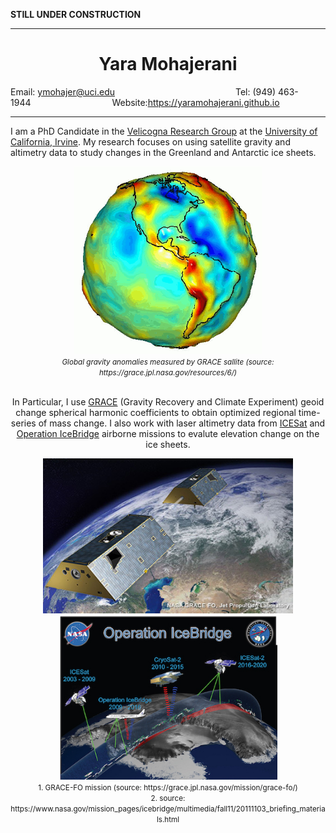 **STILL UNDER CONSTRUCTION**

---

<center><h1>Yara Mohajerani</h1></center>   


Email: <ymohajer@uci.edu>&nbsp;&nbsp;&nbsp;&nbsp;&nbsp;&nbsp;&nbsp;&nbsp;&nbsp;&nbsp;&nbsp;&nbsp;&nbsp;&nbsp;&nbsp;&nbsp;&nbsp;&nbsp;&nbsp;&nbsp;&nbsp;&nbsp;&nbsp;&nbsp;&nbsp;&nbsp;&nbsp;&nbsp;&nbsp;&nbsp;&nbsp;&nbsp;&nbsp;&nbsp;&nbsp;&nbsp;&nbsp;&nbsp;&nbsp;&nbsp;&nbsp;&nbsp;&nbsp;&nbsp;&nbsp;&nbsp;&nbsp;&nbsp;&nbsp;Tel: (949) 463-1944&nbsp;&nbsp;&nbsp;&nbsp;&nbsp;&nbsp;&nbsp;&nbsp;&nbsp;&nbsp;&nbsp;&nbsp;&nbsp;&nbsp;&nbsp;&nbsp;&nbsp;&nbsp;&nbsp;&nbsp;&nbsp;&nbsp;&nbsp;&nbsp;&nbsp;&nbsp;&nbsp;&nbsp;&nbsp;&nbsp;&nbsp;&nbsp;&nbsp;Website:<https://yaramohajerani.github.io> 


---


I am a PhD Candidate in the [Velicogna Research Group](http://faculty.sites.uci.edu/velicogna/) at the [University of California, Irvine](https://uci.edu). My research focuses on using satellite gravity and altimetry data to study changes in the Greenland and Antarctic ice sheets. 

<center><img src="./images.dir/geoid.gif" width="300"> <br />
<small><em>Global gravity anomalies measured by GRACE sallite (source: https://grace.jpl.nasa.gov/resources/6/)</em></small><br /><br />    

<div>

In Particular, I use [GRACE](https://grace.jpl.nasa.gov) (Gravity Recovery and Climate Experiment) geoid change spherical harmonic coefficients to obtain optimized regional time-series of mass change. I also work with laser altimetry data from [ICESat](https://icesat.gsfc.nasa.gov) and [Operation IceBridge](https://www.nasa.gov/mission_pages/icebridge/index.html) airborne missions to evalute elevation change on the ice sheets.  

</div>

<center><img src="./images.dir/grace2.jpg" width="400"/> <img src="./images.dir/icebrdige2.jpg" width="350"/> <br />
<small>1. GRACE-FO mission (source: https://grace.jpl.nasa.gov/mission/grace-fo/)</small><br />
<small>2. source: https://www.nasa.gov/mission_pages/icebridge/multimedia/fall11/20111103_briefing_materials.html</small>  

